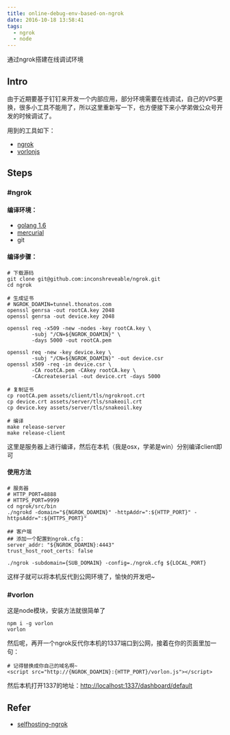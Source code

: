 ```yaml
---
title: online-debug-env-based-on-ngrok
date: 2016-10-18 13:58:41
tags:
  - ngrok
  - node
---
```


通过ngrok搭建在线调试环境

## Intro

由于近期要基于钉钉来开发一个内部应用，部分环境需要在线调试，自己的VPS更换，很多小工具不能用了，所以这里重新写一下，也方便接下来小学弟做公众号开发的时候调试了。

用到的工具如下：

- [ngrok](https://github.com/inconshreveable/ngrok)
- [vorlonjs](http://www.vorlonjs.com/)

## Steps

### #ngrok 

#### 编译环境：

- [golang 1.6](https://golang.org/)
- [mercurial](https://www.mercurial-scm.org/)
- git

#### 编译步骤：

```
# 下载源码
git clone git@github.com:inconshreveable/ngrok.git
cd ngrok

# 生成证书
# NGROK_DOAMIN=tunnel.thonatos.com
openssl genrsa -out rootCA.key 2048
openssl genrsa -out device.key 2048

openssl req -x509 -new -nodes -key rootCA.key \
		-subj "/CN=${NGROK_DOAMIN}" \
		-days 5000 -out rootCA.pem
		
openssl req -new -key device.key \
		-subj "/CN=${NGROK_DOAMIN}" -out device.csr
openssl x509 -req -in device.csr \
		-CA rootCA.pem -CAkey rootCA.key \
		-CAcreateserial -out device.crt -days 5000

# 复制证书
cp rootCA.pem assets/client/tls/ngrokroot.crt
cp device.crt assets/server/tls/snakeoil.crt
cp device.key assets/server/tls/snakeoil.key

# 编译
make release-server
make release-client
```

这里是服务器上进行编译，然后在本机（我是osx，学弟是win）分别编译client即可

#### 使用方法

```
# 服务器
# HTTP_PORT=8888
# HTTPS_PORT=9999
cd ngrok/src/bin
./ngrokd -domain="${NGROK_DOAMIN}" -httpAddr=":${HTTP_PORT}" -httpsAddr=":${HTTPS_PORT}"

## 客户端
## 添加一个配置到ngrok.cfg：
server_addr: "${NGROK_DOAMIN}:4443"
trust_host_root_certs: false

./ngrok -subdomain={SUB_DOMAIN} -config=./ngrok.cfg ${LOCAL_PORT}
```

这样子就可以将本机反代到公网环境了，愉快的开发吧~


### #vorlon

这是node模块，安装方法就很简单了 

```
npm i -g vorlon 
vorlon 
```

然后呢，再开一个ngrok反代你本机的1337端口到公网，接着在你的页面里加一句：

```
# 记得替换成你自己的域名啊~
<script src="http://{NGROK_DOAMIN}:{HTTP_PORT}/vorlon.js"></script>
```

然后本机打开1337的地址：[http://localhost:1337/dashboard/default](http://localhost:1337/dashboard/default)

## Refer

- [selfhosting-ngrok](http://blog.thonatos.com/selfhosting-ngrok/)


